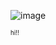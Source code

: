 ![image](https://pbs.twimg.com/media/GKmg-6cWoAABHDb?format=jpg&name=4096x4096)

<sup><sub>hi!!</sub></sup>
